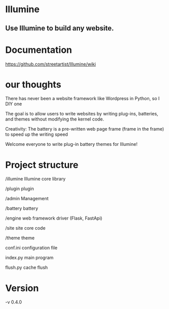 # Illumine
## Use Illumine to build any website.

# Documentation
https://github.com/streetartist/Illumine/wiki

# our thoughts
There has never been a website framework like Wordpress in Python, so I DIY one

The goal is to allow users to write websites by writing plug-ins, batteries, and themes without modifying the kernel code.

Creativity: The battery is a pre-written web page frame (frame in the frame) to speed up the writing speed

Welcome everyone to write plug-in battery themes for Illumine!

# Project structure

/illumine Illumine core library

/plugin plugin

/admin Management

/battery battery

/engine web framework driver (Flask, FastApi)

/site site core code

/theme theme

conf.ini configuration file

index.py main program

flush.py cache flush

# Version
-v 0.4.0
